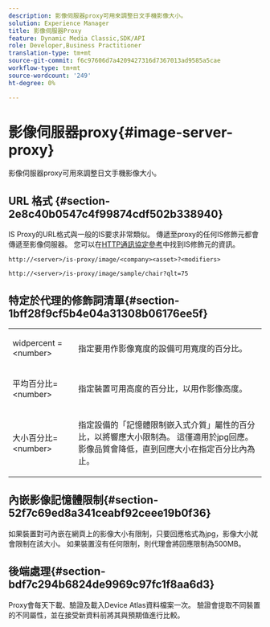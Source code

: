 ```yaml
---
description: 影像伺服器proxy可用來調整日文手機影像大小。
solution: Experience Manager
title: 影像伺服器Proxy
feature: Dynamic Media Classic,SDK/API
role: Developer,Business Practitioner
translation-type: tm+mt
source-git-commit: f6c97606d7a4209427316d7367013ad9585a5cae
workflow-type: tm+mt
source-wordcount: '249'
ht-degree: 0%

---
```



# 影像伺服器proxy{#image-server-proxy}

影像伺服器proxy可用來調整日文手機影像大小。

## URL 格式 {#section-2e8c40b0547c4f99874cdf502b338940}

IS Proxy的URL格式與一般的IS要求非常類似。 傳遞至proxy的任何IS修飾元都會傳遞至影像伺服器。 您可以在[HTTP通訊協定參考](../../is-api/http-ref/image-serving-api-ref/c-http-protocol-reference/c-introduction/c-introduction.md#concept-dbbd5241bc6248ad9b9d7f6c635c311e)中找到IS修飾元的資訊。

`http://<server>/is-proxy/image/<company><asset>?<modifiers>`

`http://<server>/is-proxy/image/sample/chair?qlt=75`

## 特定於代理的修飾詞清單{#section-1bff28f9cf5b4e04a31308b06176ee5f}

<table id="simpletable_40C1DFB183B54A79BCF65D51ED480CE0"> 
 <tr class="strow"> 
  <td class="stentry"> <p><span class="codeph"> widpercent =  &lt;number&gt;</span> </p></td> 
  <td class="stentry"> <p>指定要用作影像寬度的設備可用寬度的百分比。 </p></td> 
 </tr> 
 <tr class="strow"> 
  <td class="stentry"> <p><span class="codeph"> 平均百分比=  &lt;number&gt;</span> </p></td> 
  <td class="stentry"> <p>指定裝置可用高度的百分比，以用作影像高度。 </p></td> 
 </tr> 
 <tr class="strow"> 
  <td class="stentry"> <p><span class="codeph"> 大小百分比=  &lt;number&gt;</span> </p></td> 
  <td class="stentry"> <p>指定設備的「記憶體限制嵌入式介質」屬性的百分比，以將響應大小限制為。 這僅適用於jpg回應。 影像品質會降低，直到回應大小在指定百分比內為止。 </p></td> 
 </tr> 
</table>

## 內嵌影像記憶體限制{#section-52f7c69ed8a341ceabf92ceee19b0f36}

如果裝置對可內嵌在網頁上的影像大小有限制，只要回應格式為jpg，影像大小就會限制在該大小。 如果裝置沒有任何限制，則代理會將回應限制為500MB。

## 後端處理{#section-bdf7c294b6824de9969c97fc1f8aa6d3}

Proxy會每天下載、驗證及載入Device Atlas資料檔案一次。 驗證會提取不同裝置的不同屬性，並在接受新資料前將其與預期值進行比較。
